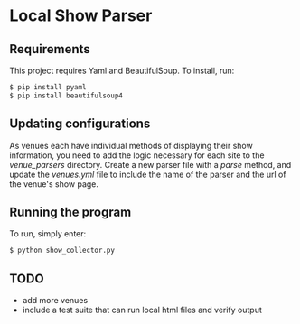 Local Show Parser
=================

Requirements
------------

This project requires Yaml and BeautifulSoup. To install, run:

```bash
$ pip install pyaml
$ pip install beautifulsoup4
```

Updating configurations
-----------------------

As venues each have individual methods of displaying their show information, you need to add the logic necessary for each site to the *venue_parsers* directory. Create a new parser file with a *parse* method, and update the *venues.yml* file to include the name of the parser and the url of the venue's show page.

Running the program
-------------------

To run, simply enter:

```bash
$ python show_collector.py
```

TODO
----

-	add more venues
-	include a test suite that can run local html files and verify output